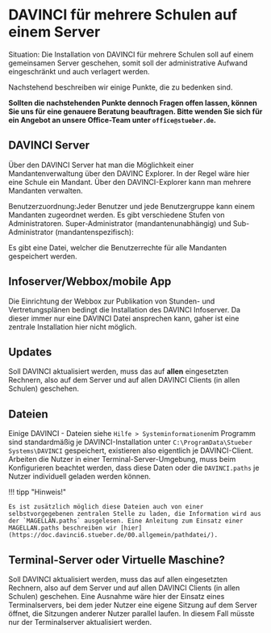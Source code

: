 # DAVINCI für mehrere Schulen auf einem Server

Situation: Die Installation von DAVINCI für mehrere Schulen soll auf einem gemeinsamen Server geschehen, somit soll der administrative Aufwand eingeschränkt und auch verlagert werden. 

Nachstehend beschreiben wir einige Punkte, die zu bedenken sind. 

**Sollten die nachstehenden Punkte dennoch Fragen offen lassen, können Sie uns für eine genauere Beratung beauftragen. Bitte wenden Sie sich für ein Angebot an unsere Office-Team unter `office@stueber.de`.**

## DAVINCI Server

Über den DAVINCI Server hat man die Möglichkeit einer Mandantenverwaltung über den DAVINC Explorer. In der Regel wäre hier eine Schule ein Mandant. Über den DAVINCI-Explorer kann man mehrere Mandanten verwalten.

Benutzerzuordnung:Jeder Benutzer und jede Benutzergruppe kann einem Mandanten zugeordnet werden. Es gibt verschiedene Stufen von Administratoren. Super-Administrator (mandantenunabhängig) und Sub-Administrator (mandantenspezifisch):

Es gibt eine Datei, welcher die Benutzerrechte für alle Mandanten gespeichert werden. 

## Infoserver/Webbox/mobile App

Die Einrichtung der Webbox zur Publikation von Stunden- und Vertretungsplänen bedingt die Installation des DAVINCI Infoserver. Da dieser immer nur eine DAVINCI Datei ansprechen kann, gaher ist eine zentrale Installation hier nicht möglich.

## Updates

Soll DAVINCI aktualisiert werden, muss das auf **allen** eingesetzten Rechnern, also auf dem Server und auf allen DAVINCI Clients (in allen Schulen) geschehen.

## Dateien

Einige DAVINCI - Dateien siehe `Hilfe > Systeminformationen`im Programm sind standardmäßig je DAVINCI-Installation unter `C:\ProgramData\Stueber Systems\DAVINCI` gespeichert, existieren also eigentlich je DAVINCI-Client. Arbeiten die Nutzer in einer Terminal-Server-Umgebung, muss beim Konfigurieren beachtet werden, dass diese Daten oder die `DAVINCI.paths` je Nutzer individuell geladen werden können.

!!! tipp "Hinweis!"

    Es ist zusätzlich möglich diese Dateien auch von einer selbstvorgegebenen zentralen Stelle zu laden, die Information wird aus der `MAGELLAN.paths` ausgelesen. Eine Anleitung zum Einsatz einer MAGELLAN.paths beschreiben wir [hier](https://doc.davinci6.stueber.de/00.allgemein/pathdatei/).

## Terminal-Server oder Virtuelle Maschine?

Soll DAVINCI aktualisiert werden, muss das auf allen eingesetzten Rechnern, also auf dem Server und auf allen DAVINCI Clients (in allen Schulen) geschehen. Eine Ausnahme wäre hier der Einsatz eines Terminalservers, bei dem jeder Nutzer eine eigene Sitzung auf dem Server öffnet, die Sitzungen anderer Nutzer parallel laufen. In diesem Fall müsste nur der Terminalserver aktualisiert werden.
